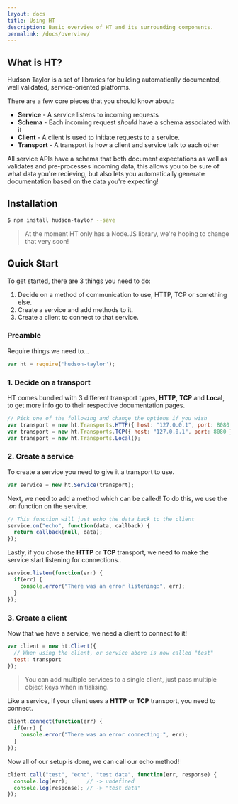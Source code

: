 ```yaml
---
layout: docs
title: Using HT
description: Basic overview of HT and its surrounding components.
permalink: /docs/overview/
---
```


## What is HT?

Hudson Taylor is a set of libraries for building automatically documented, well validated, service-oriented platforms.

There are a few core pieces that you should know about:

- **Service** - A service listens to incoming requests
- **Schema** - Each incoming request *should* have a schema associated with it
- **Client** - A client is used to initiate requests to a service.
- **Transport** - A transport is how a client and service talk to each other

All service APIs have a schema that both document expectations as well as validates and pre-processes incoming data, this allows you to be sure of what data you're recieving, but also lets you automatically generate documentation based on the data you're expecting!

## Installation

```sh
$ npm install hudson-taylor --save
```

<blockquote class="ht-callout ht-callout-info">
  <p>
    At the moment HT only has a Node.JS library, we're hoping to change that very soon!
  </p>
</blockquote>

## Quick Start

To get started, there are 3 things you need to do:

1. Decide on a method of communication to use, HTTP, TCP or something else.
2. Create a service and add methods to it.
3. Create a client to connect to that service.

### Preamble

Require things we need to...

```js
var ht = require('hudson-taylor');
```

### 1. Decide on a transport

HT comes bundled with 3 different transport types, **HTTP**, **TCP** and **Local**, to get more info go to their respective documentation pages.

```js
// Pick one of the following and change the options if you wish
var transport = new ht.Transports.HTTP({ host: "127.0.0.1", port: 8080 });
var transport = new ht.Transports.TCP({ host: "127.0.0.1", port: 8080 });
var transport = new ht.Transports.Local();
```

### 2. Create a service

To create a service you need to give it a transport to use.

```js
var service = new ht.Service(transport);
```

Next, we need to add a method which can be called! To do this, we use the *.on* function on the service.

```js
// This function will just echo the data back to the client
service.on("echo", function(data, callback) {
  return callback(null, data);
});
```

Lastly, if you chose the **HTTP** or **TCP** transport, we need to make the service start listening for connections..

```js
service.listen(function(err) {
  if(err) {
    console.error("There was an error listening:", err);
  }
});
```

### 3. Create a client

Now that we have a service, we need a client to connect to it!

```js
var client = new ht.Client({
  // When using the client, or service above is now called "test"
  test: transport
});
```
<blockquote class="ht-callout ht-callout-info">
  <p>
    You can add multiple services to a single client, just pass multiple object keys when initialising.
  </p>
</blockquote>

Like a service, if your client uses a **HTTP** or **TCP** transport, you need to connect.

```js
client.connect(function(err) {
  if(err) {
    console.error("There was an error connecting:", err);
  }
});
```

Now all of our setup is done, we can call our echo method!

```js
client.call("test", "echo", "test data", function(err, response) {
  console.log(err);      // -> undefined
  console.log(response); // -> "test data"
});
```